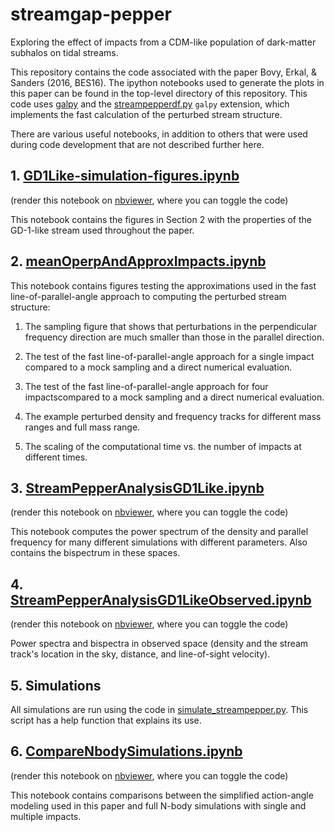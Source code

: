 # streamgap-pepper

Exploring the effect of impacts from a CDM-like population of
dark-matter subhalos on tidal streams.

This repository contains the code associated with the paper Bovy,
Erkal, \& Sanders (2016, BES16). The ipython notebooks used to
generate the plots in this paper can be found in the top-level
directory of this repository. This code uses
[galpy](https://github.com/jobovy/galpy) and the
[streampepperdf.py](https://gist.github.com/jobovy/1be0be25b525e5f50ea3)
``galpy`` extension, which implements the fast calculation of the
perturbed stream structure.

There are various useful notebooks, in addition to others that were
used during code development that are not described further here.

## 1. [GD1Like-simulation-figures.ipynb](GD1Like-simulation-figures.ipynb)

(render this notebook on [nbviewer](http://nbviewer.ipython.org/github/jobovy/streamgap-pepper/blob/master/GD1Like-simulation-figures.ipynb), where you can toggle the code)

This notebook contains the figures in Section 2 with the properties of
the GD-1-like stream used throughout the paper.

## 2. [meanOperpAndApproxImpacts.ipynb](meanOperpAndApproxImpacts.ipynb)

This notebook contains figures testing the approximations used in the
fast line-of-parallel-angle approach to computing the perturbed stream
structure:

1. The sampling figure that shows that perturbations  in the perpendicular
frequency direction are much smaller than those in the parallel direction.

2. The test of the fast line-of-parallel-angle approach for a single
impact compared to a mock sampling and a direct numerical evaluation.

3. The test of the fast line-of-parallel-angle approach for four
impactscompared to a mock sampling and a direct numerical evaluation.

4. The example perturbed density and frequency tracks for different
mass ranges and full mass range.

5. The scaling of the computational time vs. the number of impacts at
different times.

## 3. [StreamPepperAnalysisGD1Like.ipynb](StreamPepperAnalysisGD1Like.ipynb)

(render this notebook on [nbviewer](http://nbviewer.ipython.org/github/jobovy/streamgap-pepper/blob/master/StreamPepperAnalysisGD1Like.ipynb), where you can toggle the code)

This notebook computes the power spectrum of the density and parallel
frequency for many different simulations with different
parameters. Also contains the bispectrum in these spaces.

## 4. [StreamPepperAnalysisGD1LikeObserved.ipynb](StreamPepperAnalysisGD1LikeObserved.ipynb)

(render this notebook on [nbviewer](http://nbviewer.ipython.org/github/jobovy/streamgap-pepper/blob/master/StreamPepperAnalysisGD1LikeObserved.ipynb), where you can toggle the code)

Power spectra and bispectra in observed space (density and the stream
track's location in the sky, distance, and line-of-sight velocity).

## 5. Simulations

All simulations are run using the code in
[simulate_streampepper.py](simulate_streampepper.py). This script has
a help function that explains its use.

## 6. [CompareNbodySimulations.ipynb](CompareNbodySimulations.ipynb)

(render this notebook on [nbviewer](http://nbviewer.ipython.org/github/jobovy/streamgap-pepper/blob/master/CompareNbodySimulations.ipynb), where you can toggle the code)

This notebook contains comparisons between the simplified action-angle
modeling used in this paper and full N-body simulations with single
and multiple impacts.
